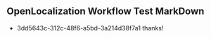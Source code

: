 ## OpenLocalization Workflow Test MarkDown
* 3dd5643c-312c-48f6-a5bd-3a214d38f7a1 
thanks!<!--HONumber=Mar16_HO4-->
